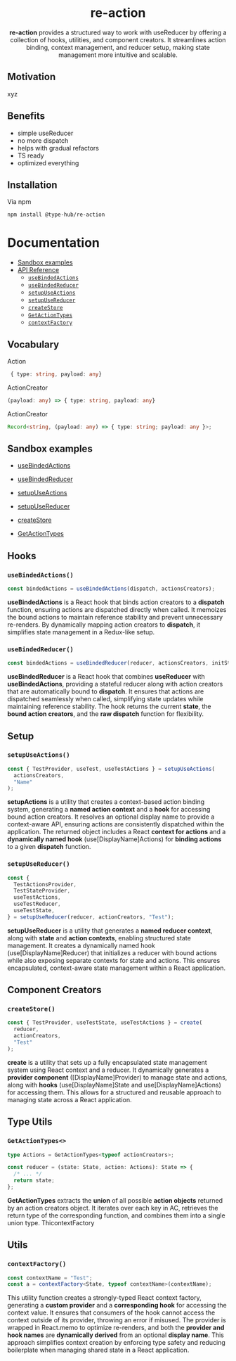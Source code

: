 <h1 align="center">re-action</h1>

<p align="center">
<b>re-action</b> provides a structured way to work with useReducer by offering a collection of hooks, utilities, and component creators. It streamlines action binding, context management, and reducer setup, making state management more intuitive and scalable.
</p>

## Motivation

xyz

## Benefits

- simple useReducer
- no more dispatch
- helps with gradual refactors
- TS ready
- optimized everything

## Installation

Via npm

```sh
npm install @type-hub/re-action
```

# Documentation

- [Sandbox examples](#sandbox-examples)
- [API Reference](#api-reference)
  - [`useBindedActions`](#useBindedActions)
  - [`useBindedReducer`](#useBindedReducer)
  - [`setupUseActions`](#setupUseActions)
  - [`setupUseReducer`](#setupUseReducer)
  - [`createStore`](#createStore)
  - [`GetActionTypes`](#GetActionTypes)
  - [`contextFactory`](#contextFactory)

## Vocabulary

Action

```ts
 { type: string, payload: any}
```

ActionCreator

```ts
(payload: any) => { type: string, payload: any}
```

ActionCreator

```ts
Record<string, (payload: any) => { type: string; payload: any }>;
```

## Sandbox examples

- [useBindedActions](https://stackblitz.com/edit/vitejs-vite-pbfaydmg?embed=1&file=src%2Fpages%2FPageE.tsx)

- [useBindedReducer](https://stackblitz.com/edit/vitejs-vite-pbfaydmg?embed=1&file=src%2Fpages%2FPageE.tsx)

- [setupUseActions](https://stackblitz.com/edit/vitejs-vite-pbfaydmg?embed=1&file=src%2Fpages%2FPageE.tsx)

- [setupUseReducer](https://stackblitz.com/edit/vitejs-vite-pbfaydmg?embed=1&file=src%2Fpages%2FPageE.tsx)

- [createStore](https://stackblitz.com/edit/vitejs-vite-pbfaydmg?embed=1&file=src%2Fpages%2FPageE.tsx)

- [GetActionTypes](https://stackblitz.com/edit/vitejs-vite-pbfaydmg?embed=1&file=src%2Fpages%2FPageE.tsx)

## Hooks

### `useBindedActions()`

```ts
const bindedActions = useBindedActions(dispatch, actionsCreators);
```

**useBindedActions** is a React hook that binds action creators to a **dispatch** function, ensuring actions are dispatched directly when called. It memoizes the bound actions to maintain reference stability and prevent unnecessary re-renders. By dynamically mapping action creators to **dispatch**, it simplifies state management in a Redux-like setup.

### `useBindedReducer()`

```ts
const bindedActions = useBindedReducer(reducer, actionsCreators, initState);
```

**useBindedReducer** is a React hook that combines **useReducer** with **useBindedActions**, providing a stateful reducer along with action creators that are automatically bound to **dispatch**. It ensures that actions are dispatched seamlessly when called, simplifying state updates while maintaining reference stability. The hook returns the current **state**, the **bound action creators**, and the **raw dispatch** function for flexibility.

## Setup

### `setupUseActions()`

```ts
const { TestProvider, useTest, useTestActions } = setupUseActions(
  actionsCreators,
  "Name"
);
```

**setupActions** is a utility that creates a context-based action binding system, generating a **named action context** and a **hook** for accessing bound action creators. It resolves an optional display name to provide a context-aware API, ensuring actions are consistently dispatched within the application. The returned object includes a React **context for actions** and a **dynamically named hook** (use[DisplayName]Actions) for **binding actions** to a given **dispatch** function.

### `setupUseReducer()`

```ts
const {
  TestActionsProvider,
  TestStateProvider,
  useTestActions,
  useTestReducer,
  useTestState,
} = setupUseReducer(reducer, actionCreators, "Test");
```

**setupUseReducer** is a utility that generates a **named reducer context**, along with **state** and **action contexts**, enabling structured state management. It creates a dynamically named hook (use[DisplayName]Reducer) that initializes a reducer with bound actions while also exposing separate contexts for state and actions. This ensures encapsulated, context-aware state management within a React application.

## Component Creators

### `createStore()`

```ts
const { TestProvider, useTestState, useTestActions } = create(
  reducer,
  actionCreators,
  "Test"
);
```

**create** is a utility that sets up a fully encapsulated state management system using React context and a reducer. It dynamically generates a **provider component** ([DisplayName]Provider) to manage state and actions, along with **hooks** (use[DisplayName]State and use[DisplayName]Actions) for accessing them. This allows for a structured and reusable approach to managing state across a React application.

## Type Utils

### `GetActionTypes<>`

```ts
type Actions = GetActionTypes<typeof actionCreators>;

const reducer = (state: State, action: Actions): State => {
  /* ... */
  return state;
};
```

**GetActionTypes** extracts the **union** of all possible **action objects** returned by an action creators object. It iterates over each key in AC, retrieves the return type of the corresponding function, and combines them into a single union type. ThicontextFactory

## Utils

### `contextFactory()`

```ts
const contextName = "Test";
const a = contextFactory<State, typeof contextName>(contextName);
```

This utility function creates a strongly-typed React context factory, generating a **custom provider** and a **corresponding hook** for accessing the context value. It ensures that consumers of the hook cannot access the context outside of its provider, throwing an error if misused. The provider is wrapped in React.memo to optimize re-renders, and both the **provider and hook names** are **dynamically derived** from an optional **display name**. This approach simplifies context creation by enforcing type safety and reducing boilerplate when managing shared state in a React application.
